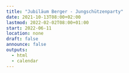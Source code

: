 ```yaml
---
title: "Jubiläum Berger - Jungschützenparty"
date: 2021-10-13T08:00+02:00
lastmod: 2022-02-02T08:00+01:00
start: 2022-06-11
location: none
draft: false
announce: false
outputs:
  - html
  - calendar
---
```


